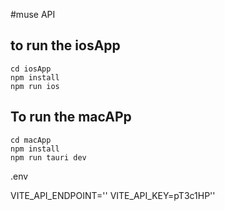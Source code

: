 #muse API


## to run the iosApp
```
cd iosApp
npm install
npm run ios
```

## To run the macAPp
```
cd macApp
npm install
npm run tauri dev
```

.env

VITE_API_ENDPOINT=''
VITE_API_KEY=pT3c1HP''
